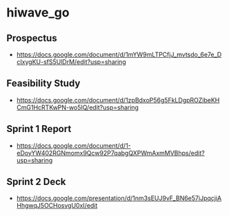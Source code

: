 # hiwave_go

## Prospectus

* https://docs.google.com/document/d/1mYW9mLTPCfjJ_mvtsdo_6e7e_DcIxygKU-sfS5UlDrM/edit?usp=sharing


## Feasibility Study

* https://docs.google.com/document/d/1zpBdxoP56g5FkLDgpROZibeKHCmG1HcRTKwPN-wo5IQ/edit?usp=sharing

## Sprint 1 Report

* https://docs.google.com/document/d/1-eDoyYW402RGNmomx9Qcw92P7qabgQXPWmAxmMVBhps/edit?usp=sharing

## Sprint 2 Deck

* https://docs.google.com/presentation/d/1nm3sEUJ9vF_BN6e57iJpqcjiAHhgwqJ5OCHosvgU0xI/edit
